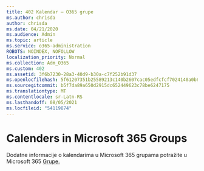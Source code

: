 ```yaml
---
title: 402 Kalendar – O365 grupe
ms.author: chrisda
author: chrisda
ms.date: 04/21/2020
ms.audience: Admin
ms.topic: article
ms.service: o365-administration
ROBOTS: NOINDEX, NOFOLLOW
localization_priority: Normal
ms.collection: Adm_O365
ms.custom: 402
ms.assetid: 3f6b7230-28a3-40d9-b30a-c7f252b91d37
ms.openlocfilehash: 5f61207351b25589213c140b2607cac05edfcfcf7024140a0b8e0619f5a32051
ms.sourcegitcommit: b5f7da89a650d2915dc652449623c78be6247175
ms.translationtype: MT
ms.contentlocale: sr-Latn-RS
ms.lasthandoff: 08/05/2021
ms.locfileid: "54119874"
---
```

# <a name="calenders-in-microsoft-365-groups"></a>Calenders in Microsoft 365 Groups

Dodatne informacije o kalendarima u Microsoft 365 grupama potražite u Microsoft 365 [Grupe.](https://support.office.com/article/b565caa1-5c40-40ef-9915-60fdb2d97fa2.aspx)
